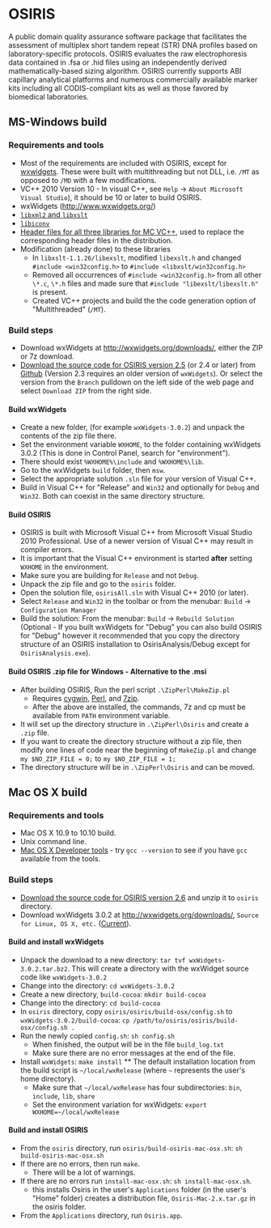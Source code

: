 # OSIRIS

A public domain quality assurance software package that facilitates the assessment of multiplex short tandem repeat (STR) DNA profiles based on laboratory-specific protocols. OSIRIS evaluates the raw electrophoresis data contained in .fsa or .hid files using an independently derived mathematically-based sizing algorithm.  OSIRIS currently supports ABI capillary analytical platforms and numerous commercially available marker kits including all CODIS-compliant kits as well as those favored by biomedical laboratories. 

## MS-Windows build

### Requirements and tools
* Most of the requirements are included with OSIRIS, except for [wxwidgets](http://www.wxwidgets.org/). These were built with multithreading but not DLL, i.e. `/MT` as opposed to `/MD` with a few modifications. 
* VC++ 2010 Version 10 - In visual C++, see `Help` -> `About Microsoft Visual Studio`), it should be 10 or later to build OSIRIS.
* wxWidgets (http://www.wxwidgets.org/)
* [`libxml2` and `libxslt`](http://xmlsoft.org/)
* [`libiconv`](http://www.gnu.org/software/libiconv/)
* [Header files for all three libraries for MC VC++](http://www.zlatkovic.com/libxml.en.html), used to replace the corresponding header files in the distribution.
* Modification (already done) to these libraries
  * In `libxslt-1.1.26/libexslt`, modified `libexslt.h` and changed `#include <win32config.h>` to `#include <libxslt/win32config.h>`
  * Removed all occurrences of `#include <win32config.h>` from all other `\*.c`, `\*.h` files and made sure that `#include "libexslt/libexslt.h"` is present.
  * Created VC++ projects and build the the code generation option of "Multithreaded" (`/MT`).

### Build steps
* Download wxWidgets at http://wxwidgets.org/downloads/, either  the ZIP or 7z download.
* [Download the source code for OSIRIS version 2.5](https://github.com/amanjeev/osiris/archive/Version-2.5.zip) (or 2.4 or later) from [Github](https://github.com/ncbi/osiris) (Version 2.3 requires an older version of `wxWidgets`). Or select the version from the `Branch` pulldown on the left side of the web page and select `Download ZIP` from the right side.  

#### Build wxWidgets
* Create a new folder, (for example `wxWidgets-3.0.2`) and unpack the contents of the zip file there.
* Set the environment variable `WXHOME`, to the folder containing wxWidgets 3.0.2 (This is done in Control Panel, search for "environment").
* There should exist `%WXHOME%\include` and `%WXHOME%\lib`.
* Go to the wxWidgets `build` folder, then `msw`.
* Select the appropriate solution `.sln` file for your version of Visual C++.
* Build in Visual C++ for "Release" and `Win32` and optionally for `Debug` and `Win32`. Both can coexist in the same directory structure.

#### Build OSIRIS
* OSIRIS is built with Microsoft Visual C++ from Microsoft Visual Studio  2010 Professional.  Use of a newer version of Visual C++ may result in compiler errors.
* It is important that the Visual C++ environment is started **after** setting `WXHOME` in the environment.
* Make sure you are building for `Release` and not `Debug`.
* Unpack the zip file and go to the `osiris` folder.
* Open the solution file, `osirisAll.sln` with Visual C++ 2010 (or later).
* Select `Release` and `Win32` in the toolbar or from the menubar: `Build` -> `Configuration Manager`
* Build the solution:  From the menubar: `Build` -> `Rebuild Solution` (Optional - If you built wxWidgets for "Debug" you can also build OSIRIS for "Debug"  however it recommended that you copy the directory structure of an OSIRIS installation to OsirisAnalysis/Debug except for `OsirisAnalysis.exe`).

#### Build OSIRIS .zip file for Windows - Alternative to the .msi
* After building OSIRIS, Run the perl script `.\ZipPerl\MakeZip.pl` 
  * Requires [cygwin](http://www.cygwin.com/), [Perl](http://www.activestate.com/), and [7zip](http://www.7-zip.org/).
  * After the above are installed, the commands, 7z and cp must be available from `PATH` environment variable.
* It will set up the directory structure in `.\ZipPerl\Osiris` and create a `.zip` file.
* If you want to create the directory structure without a zip file, then modify one lines of code near the beginning of `MakeZip.pl` and change `my $NO_ZIP_FILE = 0;` to `my $NO_ZIP_FILE = 1;`
* The directory structure will be in `.\ZipPerl\Osiris` and can be moved.

## Mac OS X build

### Requirements and tools
* Mac OS X 10.9 to 10.10 build.
* Unix command line.
* [Mac OS X Developer tools](https://developer.apple.com/xcode/) - try `gcc --version` to see if you have `gcc` available from the tools.

### Build steps
* [Download the source code for OSIRIS version 2.6](https://github.com/amanjeev/osiris/archive/Version-2.5.zip) and unzip it to `osiris` directory.
* Download wxWidgets 3.0.2 at http://wxwidgets.org/downloads/, `Source for Linux, OS X, etc.` ([Current](https://github.com/wxWidgets/wxWidgets/releases/download/v3.0.2/wxWidgets-3.0.2.tar.bz2)).

#### Build and install wxWidgets
* Unpack the download to a new directory: `tar tvf wxWidgets-3.0.2.tar.bz2`. This will create a directory with the wxWidget source code like `wxWidgets-3.0.2`
* Change into the directory: `cd wxWidgets-3.0.2`
* Create a new directory, `build-cocoa`: `mkdir build-cocoa`
* Change into the directory: `cd build-cocoa`
* In `osiris` directory, copy `osiris/osiris/build-osx/config.sh` to `wxWidgets-3.0.2/build-cocoa`: `cp /path/to/osiris/osiris/build-osx/config.sh .`
* Run the newly copied `config.sh`: `sh config.sh`
  * When finished, the output will be in the file `build_log.txt`
  * Make sure there are no error messages at the end of the file.
* Install `wxWidgets`: `make install`
**  The default installation location from the build script is  `~/local/wxRelease` (where `~` represents the user's home directory).
  * Make sure that `~/local/wxRelease` has four subdirectories: `bin`, `include`, `lib`, `share`
  * Set the environment variation for wxWidgets: `export WXHOME=~/local/wxRelease`

#### Build and install OSIRIS
* From the `osiris` directory, run `osiris/build-osiris-mac-osx.sh`: `sh build-osiris-mac-osx.sh`
* If there are no errors, then run `make`.
  * There will be a lot of warnings.
* If there are no errors run `install-mac-osx.sh`: `sh install-mac-osx.sh`.
  * this installs Osiris in the user's `Applications` folder (in the user's "Home" folder)  creates a distribution file, `Osiris-Mac-2.x.tar.gz` in the osiris  folder.
* From the `Applications` directory, run `Osiris.app`.

